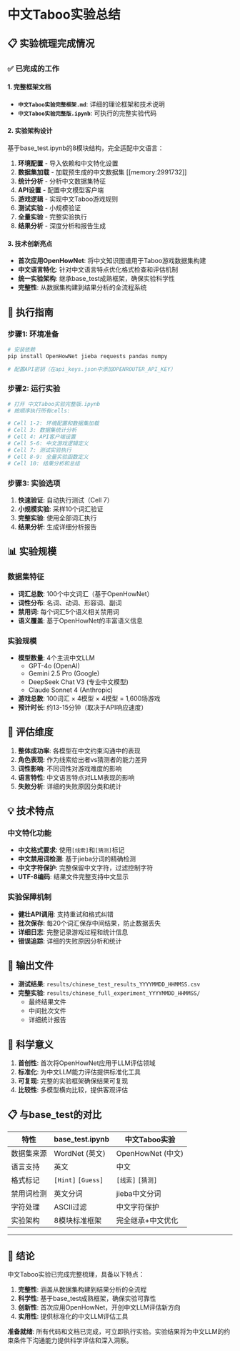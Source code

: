 # 中文Taboo实验总结

## 📋 实验梳理完成情况

### ✅ 已完成的工作

#### 1. 完整框架文档
- **`中文Taboo实验完整框架.md`**: 详细的理论框架和技术说明
- **`中文Taboo实验完整版.ipynb`**: 可执行的完整实验代码

#### 2. 实验架构设计
基于base_test.ipynb的8模块结构，完全适配中文语言：

1. **环境配置** - 导入依赖和中文特化设置
2. **数据集加载** - 加载预生成的中文数据集 [[memory:2991732]]
3. **统计分析** - 分析中文数据集特征  
4. **API设置** - 配置中文模型客户端
5. **游戏逻辑** - 实现中文Taboo游戏规则
6. **测试实验** - 小规模验证
7. **全量实验** - 完整实验执行
8. **结果分析** - 深度分析和报告生成

#### 3. 技术创新亮点

- **首次应用OpenHowNet**: 将中文知识图谱用于Taboo游戏数据集构建
- **中文语言特化**: 针对中文语言特点优化格式检查和评估机制
- **统一实验架构**: 继承base_test成熟框架，确保实验科学性
- **完整性**: 从数据集构建到结果分析的全流程系统

## 🚀 执行指南

### 步骤1: 环境准备
```bash
# 安装依赖
pip install OpenHowNet jieba requests pandas numpy

# 配置API密钥（在api_keys.json中添加OPENROUTER_API_KEY）
```

### 步骤2: 运行实验
```python
# 打开 中文Taboo实验完整版.ipynb
# 按顺序执行所有cells:

# Cell 1-2: 环境配置和数据集加载
# Cell 3: 数据集统计分析
# Cell 4: API客户端设置  
# Cell 5-6: 中文游戏逻辑定义
# Cell 7: 测试实验执行
# Cell 8-9: 全量实验函数定义
# Cell 10: 结果分析和总结
```

### 步骤3: 实验选项
1. **快速验证**: 自动执行测试（Cell 7）
2. **小规模实验**: 采样10个词汇验证
3. **完整实验**: 使用全部词汇执行
4. **结果分析**: 生成详细分析报告

## 📊 实验规模

### 数据集特征
- **词汇总数**: 100个中文词汇（基于OpenHowNet）
- **词性分布**: 名词、动词、形容词、副词
- **禁用词**: 每个词汇5个语义相关禁用词
- **语义覆盖**: 基于OpenHowNet的丰富语义信息

### 实验规模  
- **模型数量**: 4个主流中文LLM
  - GPT-4o (OpenAI)
  - Gemini 2.5 Pro (Google) 
  - DeepSeek Chat V3 (专业中文模型)
  - Claude Sonnet 4 (Anthropic)
- **游戏总数**: 100词汇 × 4模型 × 4模型 = 1,600场游戏
- **预计时长**: 约13-15分钟（取决于API响应速度）

## 🎯 评估维度

1. **整体成功率**: 各模型在中文约束沟通中的表现
2. **角色表现**: 作为线索给出者vs猜测者的能力差异  
3. **词性影响**: 不同词性对游戏难度的影响
4. **语言特性**: 中文语言特点对LLM表现的影响
5. **失败分析**: 详细的失败原因分类和统计

## 💡 技术特点

### 中文特化功能
- **中文格式要求**: 使用`[线索]`和`[猜测]`标记
- **中文禁用词检测**: 基于jieba分词的精确检测
- **中文字符保护**: 完整保留中文字符，过滤控制字符
- **UTF-8编码**: 结果文件完整支持中文显示

### 实验保障机制
- **健壮API调用**: 支持重试和格式纠错
- **批次保存**: 每20个词汇保存中间结果，防止数据丢失
- **详细日志**: 完整记录游戏过程和统计信息
- **错误追踪**: 详细的失败原因分析和统计

## 📁 输出文件

- **测试结果**: `results/chinese_test_results_YYYYMMDD_HHMMSS.csv`
- **完整实验**: `results/chinese_full_experiment_YYYYMMDD_HHMMSS/`
  - 最终结果文件
  - 中间批次文件  
  - 详细统计报告

## 🔬 科学意义

1. **首创性**: 首次将OpenHowNet应用于LLM评估领域
2. **标准化**: 为中文LLM能力评估提供标准化工具
3. **可复现**: 完整的实验框架确保结果可复现
4. **比较性**: 多模型横向比较，提供客观评估

## 📋 与base_test的对比

| 特性 | base_test.ipynb | 中文Taboo实验 |
|------|----------------|---------------|
| 数据集来源 | WordNet (英文) | OpenHowNet (中文) |
| 语言支持 | 英文 | 中文 |
| 格式标记 | `[Hint]` `[Guess]` | `[线索]` `[猜测]` |
| 禁用词检测 | 英文分词 | jieba中文分词 |
| 字符处理 | ASCII过滤 | 中文字符保护 |
| 实验架构 | 8模块标准框架 | 完全继承+中文优化 |

---

## 🏁 结论

中文Taboo实验已完成完整梳理，具备以下特点：

1. **完整性**: 涵盖从数据集构建到结果分析的全流程
2. **科学性**: 基于base_test成熟框架，确保实验可靠性
3. **创新性**: 首次应用OpenHowNet，开创中文LLM评估新方向
4. **实用性**: 提供标准化的中文LLM评估工具

**准备就绪**: 所有代码和文档已完成，可立即执行实验。实验结果将为中文LLM的约束条件下沟通能力提供科学评估和深入洞察。 